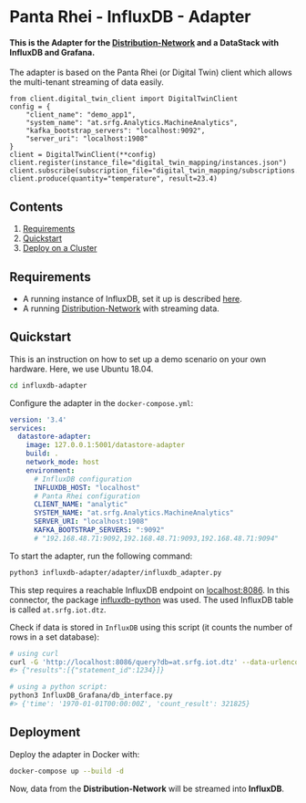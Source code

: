# Panta Rhei - InfluxDB - Adapter

#### This is the Adapter for the [Distribution-Network](https://github.com/i-Asset/distribution-network) and a DataStack with InfluxDB and Grafana.

The adapter is based on the Panta Rhei (or Digital Twin) client which allows the multi-tenant streaming of data easily.

```python3
from client.digital_twin_client import DigitalTwinClient
config = {
    "client_name": "demo_app1", 
    "system_name": "at.srfg.Analytics.MachineAnalytics",
    "kafka_bootstrap_servers": "localhost:9092", 
    "server_uri": "localhost:1908"
}
client = DigitalTwinClient(**config)
client.register(instance_file="digital_twin_mapping/instances.json")
client.subscribe(subscription_file="digital_twin_mapping/subscriptions.json")
client.produce(quantity="temperature", result=23.4)
```


## Contents

1. [Requirements](#requirements)
2. [Quickstart](#quickstart)
3. [Deploy on a Cluster](#deployment)


## Requirements

* A running instance of InfluxDB, set it up is described [here](../README.md).
* A running [Distribution-Network](https://github.com/i-Asset/distribution-network) with streaming data.

    
## Quickstart

This is an instruction on how to set up a demo scenario on your own hardware.
Here, we use Ubuntu 18.04.

```bash
cd influxdb-adapter
```

Configure the adapter in the `docker-compose.yml`:

```yaml
version: '3.4'
services:
  datastore-adapter:
    image: 127.0.0.1:5001/datastore-adapter
    build: .
    network_mode: host
    environment:
      # InfluxDB configuration
      INFLUXDB_HOST: "localhost"
      # Panta Rhei configuration
      CLIENT_NAME: "analytic"
      SYSTEM_NAME: "at.srfg.Analytics.MachineAnalytics"
      SERVER_URI: "localhost:1908"
      KAFKA_BOOTSTRAP_SERVERS: ":9092"
      # "192.168.48.71:9092,192.168.48.71:9093,192.168.48.71:9094"
```
 
To start the adapter, run the following command:


```bash
python3 influxdb-adapter/adapter/influxdb_adapter.py
```
This step requires a reachable InfluxDB endpoint on [localhost:8086](localhost:8086).
In this connector, the package [influxdb-python](https://influxdb-python.readthedocs.io/en/latest/include-readme.html)
was used. The used InfluxDB table is called `at.srfg.iot.dtz`.


Check if data is stored in `InfluxDB` using this script
 (it counts the number of rows in a set database):
 
 ```bash
# using curl
curl -G 'http://localhost:8086/query?db=at.srfg.iot.dtz' --data-urlencode 'q=SELECT * FROM "at.srfg.iot.dtz"'
#> {"results":[{"statement_id":1234}]}

# using a python script:
python3 InfluxDB_Grafana/db_interface.py
#> {'time': '1970-01-01T00:00:00Z', 'count_result': 321825}
```
 


## Deployment

Deploy the adapter in Docker with:

```bash
docker-compose up --build -d
```

Now, data from the **Distribution-Network** will be streamed into **InfluxDB**.
